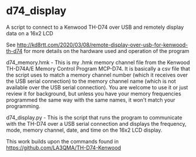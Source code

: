 # d74_display
A script to connect to a Kenwood TH-D74 over USB and remotely display data on a 16x2 LCD

See http://kd8rtt.com/2020/03/08/remote-display-over-usb-for-kenwood-th-d74 for more details on the hardware used and operation of the program


d74_memory.hmk - This is my .hmk memory channel file from the Kenwood TH-D74A/E Memory Control Program MCP-D74. It is basically a csv file that the script uses to match a memory channel number (which it receives over the USB serial connection) to the memory channel name (which is not available over the USB serial connection). You are welcome to use it or just review it for background, but unless you have your memory frequencies programmed the same way with the same names, it won't match your programming.

d74_display.py - This is the script that runs the program to communicate with the TH-D74 over a USB serial connection and displays the frequency, mode, memory channel, date, and time on the 16x2 LCD display.

This work builds upon the commands found in https://github.com/LA3QMA/TH-D74-Kenwood
